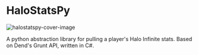 # HaloStatsPy

![halostatspy-cover-image](img/cover.png)

A python abstraction library for pulling a player's Halo Infinite stats. Based on Dend's Grunt API, written in C#.
